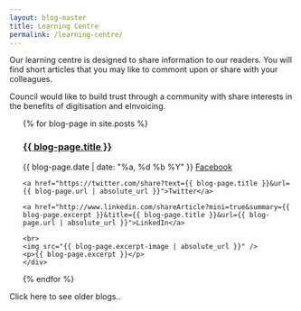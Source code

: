 ```yaml
---
layout: blog-master
title: Learning Centre
permalink: /learning-centre/
---
```


Our learning centre is designed to share information to our readers.  You will find short articles that you may like to commont upon or share with your colleagues.

Council would like to build trust through a community with share interests in the benefits of digitisation and eInvoicing.


<ul>
  {% for blog-page in site.posts %}
    <div class="blog-excerpt">
    <a href="{{ blog-page.url | absolute_url }}"><h3>{{ blog-page.title }}</h3></a>{{ blog-page.date | date: "%a, %d %b %Y" }} 
    <a href="http://m.facebook.com/sharer.php?u={{ blog-page.url | absolute_url }}&t={{ blog-page.title }}&sv={{ blog-page.excerpt-image | absolute_url}})">Facebook</a>
    
    <a href="https://twitter.com/share?text={{ blog-page.title }}&url={{ blog-page.url | absolute_url }}">Twitter</a>

    <a href="http://www.linkedin.com/shareArticle?mini=true&summary={{ blog-page.excerpt }}&title={{ blog-page.title }}&url={{ blog-page.url | absolute_url }}">LinkedIn</a>

    <br>
    <img src="{{ blog-page.excerpt-image | absolute_url }}" />
    <p>{{ blog-page.excerpt }}</p>
    </div>
  {% endfor %}
</ul>

Click here to see older blogs..
